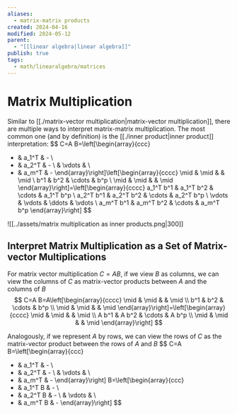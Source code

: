```yaml
---
aliases:
  - matrix-matrix products
created: 2024-04-16
modified: 2024-05-12
parent:
  - "[[linear algebra|linear algebra]]"
publish: true
tags:
  - math/linearalgebra/matrices
---
```


# Matrix Multiplication
Similar to [[./matrix-vector multiplication|matrix-vector multiplication]], there are multiple ways to interpret matrix-matrix multiplication. The most common one (and by definition) is the [[./inner product|inner product]] interpretation:
$$
C=A B=\left[\begin{array}{ccc}
- & a_1^T & - \\
- & a_2^T & - \\
& \vdots & \\
- & a_m^T & -
\end{array}\right]\left[\begin{array}{cccc}
\mid & \mid & & \mid \\
b^1 & b^2 & \cdots & b^p \\
\mid & \mid & & \mid
\end{array}\right]=\left[\begin{array}{cccc}
a_1^T b^1 & a_1^T b^2 & \cdots & a_1^T b^p \\
a_2^T b^1 & a_2^T b^2 & \cdots & a_2^T b^p \\
\vdots & \vdots & \ddots & \vdots \\
a_m^T b^1 & a_m^T b^2 & \cdots & a_m^T b^p
\end{array}\right]
$$

![[../assets/matrix multiplication as inner products.png|300]]

## Interpret Matrix Multiplication as a Set of Matrix-vector Multiplications

For matrix vector multiplication $C = AB$, if we view $B$ as columns, we can view the columns of $C$ as matrix-vector products between $A$ and the columns of $B$
$$
C=A B=A\left[\begin{array}{cccc}
\mid & \mid & & \mid \\
b^1 & b^2 & \cdots & b^p \\
\mid & \mid & & \mid
\end{array}\right]=\left[\begin{array}{cccc}
\mid & \mid & & \mid \\
A b^1 & A b^2 & \cdots & A b^p \\
\mid & \mid & & \mid
\end{array}\right]
$$

Analogously, if we represent $A$ by rows, we can view the rows of $C$ as the matrix-vector product between the rows of $A$ and $B$
$$
C=A B=\left[\begin{array}{ccc}
- & a_1^T & - \\
- & a_2^T & - \\
& \vdots & \\
- & a_m^T & -
\end{array}\right] B=\left[\begin{array}{ccc}
- & a_1^T B & - \\
- & a_2^T B & - \\
& \vdots & \\
- & a_m^T B & -
\end{array}\right]
$$